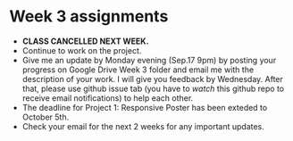 # Week 3 assignments

- **CLASS CANCELLED NEXT WEEK.**
- Continue to work on the project.
- Give me an update by Monday evening (Sep.17 9pm) by posting your progress on Google Drive Week 3 folder and email me with the description of your work. I will give you feedback by Wednesday. After that, please use github issue tab (you have to *watch* this github repo to receive email notifications) to help each other.
- The deadline for Project 1: Responsive Poster has been exteded to October 5th.
- Check your email for the next 2 weeks for any important updates.



